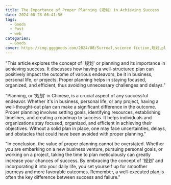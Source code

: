 ```yaml
---
title: The Importance of Proper Planning (规划) in Achieving Success
date: 2024-08-28 06:41:56
tags:
  - Goods
  - Post
  - web
categories:
  - Goods
cover: https://img.ggggoods.com/2024/08/Surreal,science fiction,规划,planning,technology,tech,diagrams,renderings,colors_20240830_00001_.png
---
```


"This article explores the concept of '规划' or planning and its importance in achieving success. It discusses how having a well-structured plan can positively impact the outcome of various endeavors, be it in business, personal life, or projects. Proper planning helps in staying focused, organized, and efficient, thus avoiding unnecessary challenges and delays."

"Planning, or '规划' in Chinese, is a crucial aspect of any successful endeavor. Whether it's in business, personal life, or any project, having a well-thought-out plan can make a significant difference in the outcome. Proper planning involves setting goals, identifying resources, establishing timelines, and creating a roadmap to success. It helps individuals and organizations stay focused, organized, and efficient in achieving their objectives. Without a solid plan in place, one may face uncertainties, delays, and obstacles that could have been avoided with proper planning."

"In conclusion, the value of proper planning cannot be overstated. Whether you are embarking on a new business venture, pursuing personal goals, or working on a project, taking the time to plan meticulously can greatly increase your chances of success. By embracing the concept of '规划' and incorporating it into your daily life, you set yourself up for smoother journeys and more favorable outcomes. Remember, a well-executed plan is often the key difference between success and failure."
